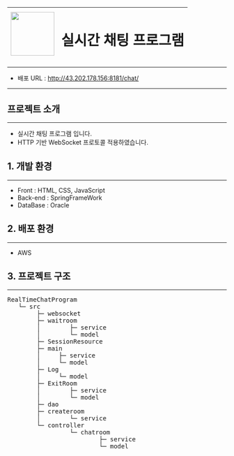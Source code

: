 <img src="https://github.com/user-attachments/assets/68c5b846-0b38-42c4-8aeb-67b20354cabb" width="100" height="100" /> | <h1>실시간 채팅 프로그램</h1> |
--- | --- |

---

+ 배포 URL : http://43.202.178.156:8181/chat/

---

## 프로젝트 소개
----
+ 실시간 채팅 프로그램 입니다.
+ HTTP 기반 WebSocket 프로토콜 적용하였습니다.

## 1. 개발 환경
---
+ Front : HTML, CSS, JavaScript
+ Back-end : SpringFrameWork
+ DataBase : Oracle

## 2. 배포 환경
---
+ AWS

## 3. 프로젝트 구조
---
<pre>
RealTimeChatProgram
   └─ src
       	├─ websocket
       	├─ waitroom
      	│        ├─ service
      	│        └─ model
       	├─ SessionResource
       	├─ main
       	│     ├─ service
       	│     └─ model
       	├─ Log
      	│     └─ model
       	├─ ExitRoom
       	│        ├─ service
       	│        └─ model
        ├─ dao
        ├─ createroom
        │        └─ service
        └─ controller
                 └─ chatroom
                         ├─ service
                         └─ model
</pre>
<br><br>
